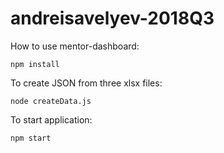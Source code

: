 # andreisavelyev-2018Q3

How to use mentor-dashboard:
```
npm install
```
To create JSON from three xlsx files:
```
node createData.js
```
To start application:
```
npm start
```